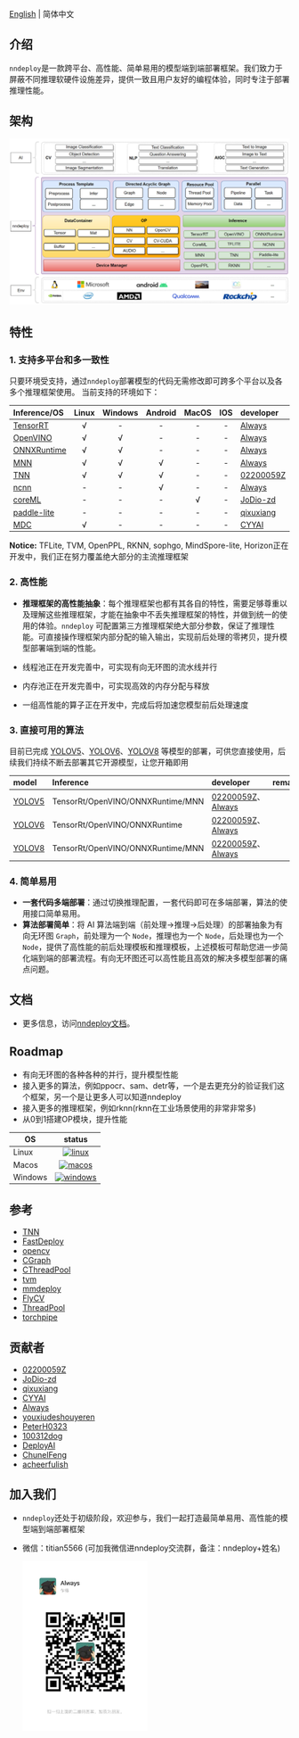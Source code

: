 
[English](README_EN.md) | 简体中文

## 介绍

`nndeploy`是一款跨平台、高性能、简单易用的模型端到端部署框架。我们致力于屏蔽不同推理软硬件设施差异，提供一致且用户友好的编程体验，同时专注于部署推理性能。

## 架构

![Architecture](docs/image/architecture.jpg)

## 特性

### 1. 支持多平台和多一致性

只要环境受支持，通过`nndeploy`部署模型的代码无需修改即可跨多个平台以及各多个推理框架使用。
当前支持的环境如下：

| Inference/OS                                               | Linux | Windows | Android | MacOS |  IOS  | developer                                 | remarks |
| :--------------------------------------------------------- | :---: | :-----: | :-----: | :---: | :---: | :---------------------------------------- | :-----: |
| [TensorRT](https://github.com/NVIDIA/TensorRT)             |   √   |    -    |    -    |   -   |   -   | [Always](https://github.com/Alwaysssssss) |         |
| [OpenVINO](https://github.com/openvinotoolkit/openvino)    |   √   |    √    |    -    |   -   |   -   | [Always](https://github.com/Alwaysssssss) |         |
| [ONNXRuntime](https://github.com/microsoft/onnxruntime)    |   √   |    √    |    -    |   -   |   -   | [Always](https://github.com/Alwaysssssss) |         |
| [MNN](https://github.com/alibaba/MNN)                      |   √   |    √    |    √    |   -   |   -   | [Always](https://github.com/Alwaysssssss) |         |
| [TNN](https://github.com/Tencent/TNN)                      |   √   |    √    |    √    |   -   |   -   | [02200059Z](https://github.com/02200059Z) |         |
| [ncnn](https://github.com/Tencent/ncnn)                    |   -   |    -    |    √    |   -   |   -   | [Always](https://github.com/Alwaysssssss) |         |
| [coreML](https://github.com/apple/coremltools)             |   -   |    -    |    -    |   √   |   -   | [JoDio-zd](https://github.com/JoDio-zd)   |         |
| [paddle-lite](https://github.com/PaddlePaddle/Paddle-Lite) |   -   |    -    |    -    |   -   |   -   | [qixuxiang](https://github.com/qixuxiang) |         |
| [MDC](https://github.com/PaddlePaddle/Paddle-Lite)         |   √   |    -    |    -    |   -   |   -   | [CYYAI](https://github.com/CYYAI)         |         |


**Notice:** TFLite, TVM, OpenPPL, RKNN, sophgo, MindSpore-lite, Horizon正在开发中，我们正在努力覆盖绝大部分的主流推理框架

### 2. 高性能

- **推理框架的高性能抽象**：每个推理框架也都有其各自的特性，需要足够尊重以及理解这些推理框架，才能在抽象中不丢失推理框架的特性，并做到统一的使用的体验。`nndeploy` 可配置第三方推理框架绝大部分参数，保证了推理性能。可直接操作理框架内部分配的输入输出，实现前后处理的零拷贝，提升模型部署端到端的性能。
  
- 线程池正在开发完善中，可实现有向无环图的流水线并行
  
- 内存池正在开发完善中，可实现高效的内存分配与释放
  
- 一组高性能的算子正在开发中，完成后将加速您模型前后处理速度

### 3. 直接可用的算法

目前已完成 [YOLOV5](https://github.com/ultralytics/yolov5)、[YOLOV6](https://github.com/meituan/YOLOv6)、[YOLOV8](https://github.com/ultralytics) 等模型的部署，可供您直接使用，后续我们持续不断去部署其它开源模型，让您开箱即用

| model                                           | Inference                         | developer                                                                            | remarks |
| :---------------------------------------------- | :-------------------------------- | :----------------------------------------------------------------------------------- | :-----: |
| [YOLOV5](https://github.com/ultralytics/yolov5) | TensorRt/OpenVINO/ONNXRuntime/MNN | [02200059Z](https://github.com/02200059Z)、[Always](https://github.com/Alwaysssssss) |         |
| [YOLOV6](https://github.com/meituan/YOLOv6)     | TensorRt/OpenVINO/ONNXRuntime     | [02200059Z](https://github.com/02200059Z)、[Always](https://github.com/Alwaysssssss) |         |
| [YOLOV8](https://github.com/ultralytics)        | TensorRt/OpenVINO/ONNXRuntime/MNN | [02200059Z](https://github.com/02200059Z)、[Always](https://github.com/Alwaysssssss) |         |

### 4. 简单易用

- **一套代码多端部署**：通过切换推理配置，一套代码即可在多端部署，算法的使用接口简单易用。
- **算法部署简单**：将 AI 算法端到端（前处理->推理->后处理）的部署抽象为有向无环图 `Graph`，前处理为一个 `Node`，推理也为一个 `Node`，后处理也为一个 `Node`，提供了高性能的前后处理模板和推理模板，上述模板可帮助您进一步简化端到端的部署流程。有向无环图还可以高性能且高效的解决多模型部署的痛点问题。

## 文档
- 更多信息，访问[nndeploy文档](https://nndeploy-zh.readthedocs.io/zh/latest/introduction/index.html)。

## Roadmap
- 有向无环图的各种各种的并行，提升模型性能
- 接入更多的算法，例如ppocr、sam、detr等，一个是去更充分的验证我们这个框架，另一个是让更多人可以知道nndeploy
- 接入更多的推理框架，例如rknn(rknn在工业场景使用的非常非常多)
- 从0到1搭建OP模块，提升性能

| OS      |                                                                      status                                                                      |
| ------- | :----------------------------------------------------------------------------------------------------------------------------------------------: |
| Linux | [![linux](https://github.com/DeployAI/nndeploy/actions/workflows/linux.yml/badge.svg)](https://github.com/DeployAI/nndeploy/actions/workflows/linux.yml) |
| Macos | [![macos](https://github.com/DeployAI/nndeploy/actions/workflows/macos.yml/badge.svg)](https://github.com/DeployAI/nndeploy/actions/workflows/macos.yml) |
| Windows | [![windows](https://github.com/DeployAI/nndeploy/actions/workflows/windows.yml/badge.svg)](https://github.com/DeployAI/nndeploy/actions/workflows/windows.yml) |

## 参考
- [TNN](https://github.com/Tencent/TNN)
- [FastDeploy](https://github.com/PaddlePaddle/FastDeploy)
- [opencv](https://github.com/opencv/opencv)
- [CGraph](https://github.com/ChunelFeng/CGraph)
- [CThreadPool](https://github.com/ChunelFeng/CThreadPool)
- [tvm](https://github.com/apache/tvm)
- [mmdeploy](https://github.com/open-mmlab/mmdeploy)
- [FlyCV](https://github.com/PaddlePaddle/FlyCV)
- [ThreadPool](https://github.com/progschj/ThreadPool)
- [torchpipe](https://github.com/torchpipe/torchpipe)

## 贡献者
- [02200059Z](https://github.com/02200059Z)
- [JoDio-zd](https://github.com/JoDio-zd)
- [qixuxiang](https://github.com/qixuxiang)
- [CYYAI](https://github.com/CYYAI)
- [Always](https://github.com/Alwaysssssss)
- [youxiudeshouyeren](https://github.com/youxiudeshouyeren)
- [PeterH0323](https://github.com/PeterH0323)
- [100312dog](https://github.com/100312dog)
- [DeployAI](https://github.com/DeployAI)
- [ChunelFeng](https://github.com/ChunelFeng)
- [acheerfulish](https://github.com/acheerfulish)

## 加入我们
- `nndeploy`还处于初级阶段，欢迎参与，我们一起打造最简单易用、高性能的模型端到端部署框架
- 微信：titian5566 (可加我微信进nndeploy交流群，备注：nndeploy+姓名)

  <img align="left" src="docs/image/wechat.jpg" width="225px">






